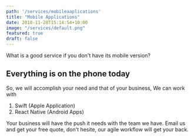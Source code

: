 ```yaml
---
path: '/services/mobileaaplications'
title: "Mobile Applications"
date: 2018-11-28T15:14:54+10:00
image: "/services/default.png"
featured: true
draft: false
---
```


What is a good service if you don't have its mobile version?

## Everything is on the phone today

So, we will accomplish your need and that of your business, We can work with

1. Swift (Apple Application)
2. React Native (Android Apps)

Your business will have the push it needs with the team we have. Email us and get your free quote, don't hesite, our agile workflow will get your back.
